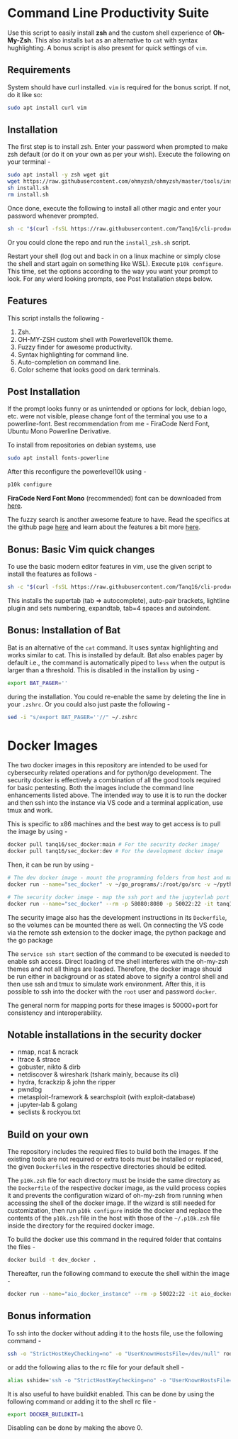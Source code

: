 # Command Line Productivity Suite

Use this script to easily install **zsh** and the custom shell experience of **Oh-My-Zsh**. This also installs `bat` as an alternative to `cat` with syntax hughlighting. A bonus script is also present for quick settings of `vim`.

## Requirements

System should have curl installed. `vim` is required for the bonus script. If not, do it like so:
```bash
sudo apt install curl vim
```

## Installation

The first step is to install zsh. Enter your password when prompted to make zsh default (or do it on your own as per your wish). Execute the following on your terminal -
```bash
sudo apt install -y zsh wget git
wget https://raw.githubusercontent.com/ohmyzsh/ohmyzsh/master/tools/install.sh 2>/dev/null
sh install.sh
rm install.sh
```

Once done, execute the following to install all other magic and enter your password whenever prompted.
```bash
sh -c "$(curl -fsSL https://raw.githubusercontent.com/Tanq16/cli-productivity-suite/master/install_zsh.sh)"
```
Or you could clone the repo and run the `install_zsh.sh` script.

Restart your shell (log out and back in on a linux machine or simply close the shell and start again on something like WSL). Execute `p10k configure`. This time, set the options according to the way you want your prompt to look. For any wierd looking prompts, see Post Installation steps below.

## Features

This script installs the following -
1. Zsh.
2. OH-MY-ZSH custom shell with Powerlevel10k theme.
3. Fuzzy finder for awesome productivity.
3. Syntax highlighting for command line.
4. Auto-completion on command line.
5. Color scheme that looks good on dark terminals.

## Post Installation

If the prompt looks funny or as unintended or options for lock, debian logo, etc. were not visible, please change font of the terminal you use to a powerline-font. Best recommendation from me - FiraCode Nerd Font, Ubuntu Mono Powerline Derivative.

To install from repositories on debian systems, use
```bash
sudo apt install fonts-powerline
```

After this reconfigure the powerlevel10k using -
```bash
p10k configure
```

**FiraCode Nerd Font Mono** (recommended) font can be downloaded from [here](https://github.com/ryanoasis/nerd-fonts/releases/download/v2.1.0/FiraCode.zip).

The fuzzy search is another awesome feature to have. Read the specifics at the github page [here](https://github.com/junegunn/fzf) and learn about the features a bit more [here](https://medium.com/better-programming/boost-your-command-line-productivity-with-fuzzy-finder-985aa162ba5d).

## Bonus: Basic Vim quick changes

To use the basic modern editor features in vim, use the given script to install the features as follows -
```bash
sh -c "$(curl -fsSL https://raw.githubusercontent.com/Tanq16/cli-productivity-suite/master/vim_improve.sh)"
```
This installs the supertab (tab => autocomplete), auto-pair brackets, lightline plugin and sets numbering, expandtab, tab=4 spaces and autoindent.

## Bonus: Installation of Bat

Bat is an alternative of the `cat` command. It uses syntax highlighting and works similar to cat. This is installed by default. Bat also enables pager by default i.e., the command is automatically piped to `less` when the output is larger than a threshold. This is disabled in the installion by using -
```bash
export BAT_PAGER=''
```
during the installation. You could re-enable the same by deleting the line in your `.zshrc`. Or you could also just paste the following -
```bash
sed -i "s/export BAT_PAGER=''//" ~/.zshrc
```

# Docker Images

The two docker images in this repository are intended to be used for cybersecurity related operations and for python/go development. The security docker is effectively a combination of all the good tools required for basic pentesting. Both the images include the command line enhancements listed above. The intended way to use it is to run the docker and then ssh into the instance via VS code and a terminal application, use tmux and work.

This is specific to x86 machines and the best way to get access is to pull the image by using -
```bash
docker pull tanq16/sec_docker:main # For the security docker image/
docker pull tanq16/sec_docker:dev # For the development docker image
```
Then, it can be run by using -
```bash
# The dev docker image - mount the programming folders from host and map the ssh port
docker run --name="sec_docker" -v ~/go_programs/:/root/go/src -v ~/python_programs/:/root/python/ --rm -p 50022:22 -it tanq16/sec_docker:dev zsh -c "service ssh start; zsh"

# The security docker image - map the ssh port and the jupyterlab port
docker run --name="sec_docker" --rm -p 58080:8080 -p 50022:22 -it tanq16/sec_docker:main zsh -c "service ssh start; zsh"
```

The security image also has the development instructions in its `Dockerfile`, so the volumes can be mounted there as well. On connecting the VS code via the remote ssh extension to the docker image, the python package and the go package

The `service ssh start` section of the command to be executed is needed to enable ssh access. Direct loading of the shell interferes with the oh-my-zsh themes and not all things are loaded. Therefore, the docker image should be run either in background or as stated above to signify a control shell and then use ssh and tmux to simulate work environment. After this, it is possible to ssh into the docker with the `root` user and password `docker`.

The general norm for mapping ports for these images is 50000+port for consistency and interoperability.

## Notable installations in the security docker

* nmap, ncat & ncrack
* ltrace & strace
* gobuster, nikto & dirb
* netdiscover & wireshark (tshark mainly, because its cli)
* hydra, fcrackzip & john the ripper
* pwndbg
* metasploit-framework & searchsploit (with exploit-database)
* jupyter-lab & golang
* seclists & rockyou.txt

## Build on your own

The repository includes the required files to build both the images. If the existing tools are not required or extra tools must be installed or replaced, the given `Dockerfile`s in the respective directories should be edited. 

The `p10k.zsh` file for each directory must be inside the same directory as the `Dockerfile` of the respective docker image, as the vuild process copies it and prevents the configuration wizard of oh-my-zsh from running when accessing the shell of the docker image. If the wizard is still needed for customization, then run `p10k configure` inside the docker and replace the contents of the `p10k.zsh` file in the host with those of the `~/.p10k.zsh` file inside the directory for the required docker image.

To build the docker use this command in the required folder that contains the files -
```bash
docker build -t dev_docker .
```
Thereafter, run the following command to execute the shell within the image -
```bash
docker run --name="aio_docker_instance" --rm -p 50022:22 -it aio_docker zsh -c "service ssh start; zsh"
```

## Bonus information

To ssh into the docker without adding it to the hosts file, use the following command -
```bash
ssh -o "StrictHostKeyChecking=no" -o "UserKnownHostsFile=/dev/null" root@localhost -p 50232
```
or add the following alias to the rc file for your default shell -
```bash
alias sshide='ssh -o "StrictHostKeyChecking=no" -o "UserKnownHostsFile=/dev/null"'
```

It is also useful to have buildkit enabled. This can be done by using the following command or adding it to the shell rc file -
```bash
export DOCKER_BUILDKIT=1
```
Disabling can be done by making the above 0.
